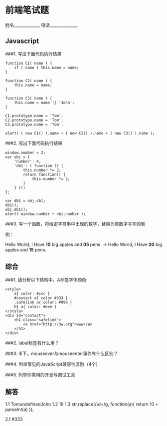 前端笔试题
==========

姓名_____________		电话______________

Javascript
-----------------

###1. 写出下面代码执行结果

	function C1( name ) {
		if ( name ) this.name = name;
	}

	function C2( name ) {
		this.name = name;
	}

	function C3( name ) {
		this.name = name || 'John';
	}

	C1.prototype.name = 'Tom';
	C2.prototype.name = 'Tom';
	C3.prototype.name = 'Tom';

	alert( ( new C1() ).name + ( new C2() ).name + ( new C3() ).name );


###2. 写出下面代码执行结果

	window.number = 2;
	var obj = {
		'number': 4,
		'db1': ( function () {
			this.number *= 2;
			return function() {
				this.number *= 2;
			}
		} )()
	};

	var db1 = obj.db1;
	db1();
	obj.db1();
	alert( window.number + obj.number );

###3. 写一个函数，将给定字符串中出现的数字，替换为原数字与10的和

例：

Hello World, I Have __10__ big apples and __05__ pens.
->
Hello World, I Have __20__ big apples and __15__ pens.


综合
-----------------

###1. 请分析以下结构中，A标签字体颜色

	<style>
		a{ color: #ccc }
		#contact a{ color #333 }
		.safelink a{ color: #999 }
		h1 a{ color: #eee }
	</style>
	<div id="contact">
		<h1 class="safelink">
			<a href="http://3w.org">www</a>
		</h1>
	</div>

###2. label标签有什么用？




###3. IE下，mouseover与mouseenter事件有什么区别？



###4. 列举常见的JavaScript兼容性区别（4个）






###5. 列举你常用的开发与调试工具











解答
------------------------

1.1	TomundefinedJohn
1.2	16
1.3	str.replace(/\d+/g, function(a){ return 10 + parseInt(a) });

2.1	#333



